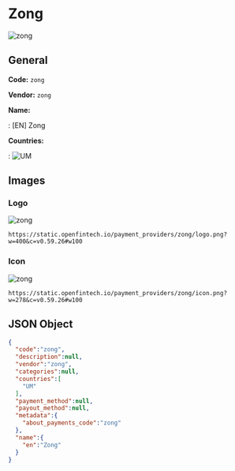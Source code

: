 
# Zong 
![zong](https://static.openfintech.io/payment_providers/zong/logo.png?w=400&c=v0.59.26#w100)  

## General 
 
**Code:** `zong` 
 
**Vendor:** `zong` 
 
**Name:** 
 
:	[EN] Zong 
 
 
**Countries:** 
 
:	![UM](https://cdnjs.cloudflare.com/ajax/libs/flag-icon-css/3.3.0/flags/4x3/um.svg#w24)  

## Images 

### Logo 
 
![zong](https://static.openfintech.io/payment_providers/zong/logo.png?w=400&c=v0.59.26#w100)  

```
https://static.openfintech.io/payment_providers/zong/logo.png?w=400&c=v0.59.26#w100
```  

### Icon 
 
![zong](https://static.openfintech.io/payment_providers/zong/icon.png?w=278&c=v0.59.26#w100)  

```
https://static.openfintech.io/payment_providers/zong/icon.png?w=278&c=v0.59.26#w100
```  

## JSON Object 

```json
{
  "code":"zong",
  "description":null,
  "vendor":"zong",
  "categories":null,
  "countries":[
    "UM"
  ],
  "payment_method":null,
  "payout_method":null,
  "metadata":{
    "about_payments_code":"zong"
  },
  "name":{
    "en":"Zong"
  }
}
```  
